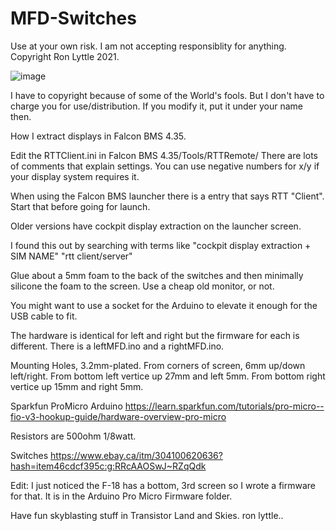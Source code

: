 # MFD-Switches
Use at your own risk.
I am not accepting responsiblity for anything.
Copyright Ron Lyttle 2021.

![image](https://user-images.githubusercontent.com/92828067/138260561-ed4feac7-6325-425e-8fc1-c91866c62b64.png)

I have to copyright because of some of the World's fools.
But I don't have to charge you for use/distribution.
If you modify it, put it under your name then.

How I extract displays in Falcon BMS 4.35.

Edit the RTTClient.ini in Falcon BMS 4.35/Tools/RTTRemote/
There are lots of comments that explain settings.
You can use negative numbers for x/y if your display system requires it.

When using the Falcon BMS launcher there is a entry that  says RTT "Client". Start
that before going for launch.

Older versions have cockpit display extraction on the launcher screen.

I found this out by searching with terms like "cockpit display extraction + SIM NAME" 
"rtt client/server"

Glue about a 5mm foam to the back of the switches and then minimally silicone the foam to the screen.
Use a cheap old monitor, or not.

You might want to use a socket for the Arduino to elevate it enough for the USB cable to fit.

The hardware is identical for left and right but the firmware for each is different. There is a
leftMFD.ino and a rightMFD.ino.

Mounting Holes, 3.2mm-plated.
From corners of screen, 6mm up/down left/right. 
From bottom left vertice up 27mm and left 5mm.
From bottom right vertice up 15mm and right 5mm.

Sparkfun ProMicro Arduino
https://learn.sparkfun.com/tutorials/pro-micro--fio-v3-hookup-guide/hardware-overview-pro-micro

Resistors are 500ohm 1/8watt.

Switches
https://www.ebay.ca/itm/304100620636?hash=item46cdcf395c:g:RRcAAOSwJ~RZqQdk

Edit: I just noticed the F-18 has a bottom, 3rd screen so I wrote a firmware for that. It is
in the Arduino Pro Micro Firmware folder.



Have fun skyblasting stuff in Transistor Land and Skies.
ron lyttle..

